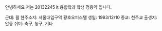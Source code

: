 안녕하세요 
저는 20132245 it 융합학과 학생 정용익 입니다.

군대: 필
현주소지: 서울대입구역 황호오피스텔
생일: 1993/12/10
종교: 천주교
출생지: 안동
취미: 축구, 농구, 기타

